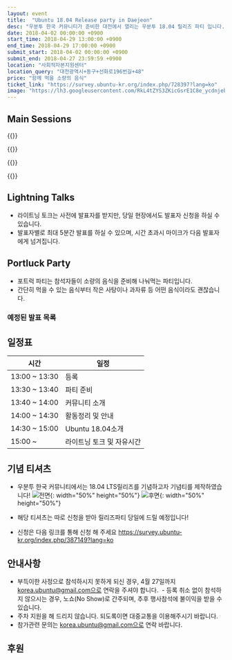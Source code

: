 ```yaml
---
layout: event
title:  "Ubuntu 18.04 Release party in Daejeon"
desc: "우분투 한국 커뮤니티가 준비한 대전에서 열리는 우분투 18.04 릴리즈 파티 입니다."
date: 2018-04-02 00:00:00 +0900
start_time: 2018-04-29 13:00:00 +0900
end_time: 2018-04-29 17:00:00 +0900
submit_start: 2018-04-02 00:00:00 +0900
submit_end: 2018-04-27 23:59:59 +0900
location: "사회적자본지원센터"
location_query: "대전광역시+동구+선화로196번길+48"
price: "함께 먹을 소량의 음식"
ticket_link: "https://survey.ubuntu-kr.org/index.php/728397?lang=ko"
image: "https://lh3.googleusercontent.com/RkL4tZYS3ZKicGsrE1C8e_ycdnjebsGdZaieEdtw31ScEc8Sr9XVqAuHlSjBGAijHUX62Xgs6fb03VMHyiUMJMay3h7m-o5YBjd4kxEfsPDNhXmNMHdkVdMHNniOcspfo6agdpoytxRhYkk5QZIKl_caySP29VqTv6idajcfeGHnmBBa3mBma_8WqakABVKWUuX3kt8rLmFgcsAoRTxtiirEl4VbfSdJ5dyaFuHPF2P7tZ4fM3cXm7RYz4oI58toFXhMHzbVySV_KQESRlGEqj77-hNOMjw7y9ZqZRlNPCwdDQ00jeVuAB-O67CXFIe1uLPgu1E-H0qtw5M8tq4kpgYrgsaenuDDetzTmDufxScetit-hIN3mgb1Z7q13P_iMFQSm4_z_ryChH1-DeAX_CN67OWwEjJ2xz7H5qhpOMrvSGQ0wXckdgEjyZFLbRNrwQ8JALzPudAy-TzLj7Y8stVD5Bkk29kmSuKDmKjbVZ4VL3ZizZGib-mRaKgkjW4pHrC8NLLwIWwON9HTeM6GvHaftRanOR60OyfoBLzCiachA7jmOTAesCycEM5yyRT7WkiuuCYumBm71qTGD_M29Gyxtk9gA9HIpuVNV7Q=w3674-h2278-no"
---
```


## Main Sessions

{{<profile
	heading="커뮤니티 소개" 
	desc="우분투 한국 커뮤니티가 무엇을 하는 커뮤니티인지에 대한 소개입니다" >}}

{{<profile
	heading="활동 정리 및 안내" 
	desc="대전에서 지금까지 진행된 행사들과 앞으로 진행될 행사들에 대한 소개입니다." >}}

{{<profile
	heading="18.04소개" 
	desc="Ubuntu 18.04에서는 무엇이 바뀌었고 무엇이 새로 생겼는지 알아보는 시간 입니다." >}}

{{<profile
	heading="라이트닝 토크" 
	desc="일정 시간동안 본인이 하고싶은 말을 자유롭게 발표하는 시간입니다." >}}

## Lightning Talks
- 라이트닝 토크는 사전에 발표자를 받지만, 당일 현장에서도 발표자 신청을 하실 수 있습니다.
- 발표자별로 최대 5분간 발표를 하실 수 있으며, 시간 초과시 마이크가 다음 발표자에게 넘겨집니다.


## Portluck Party
- 포트럭 파티는 참석자들이 소량의 음식을 준비해 나눠먹는 파티입니다.
- 간단히 먹을 수 있는 음식부터 작은 사탕이나 과자류 등 어떤 음식이라도 괜찮습니다.

### 예정된 발표 목록


## 일정표

시간 | 일정
--- | ---
13:00 ~ 13:30 | 등록
13:30 ~ 13:40 | 파티 준비
13:40 ~ 14:00 | 커뮤니티 소개
14:00 ~ 14:30 | 활동정리 및 안내
14:30 ~ 15:00 | Ubuntu 18.04소개
15:00 ~ | 라이트닝 토크 및 자유시간

## 기념 티셔츠

- 우분투 한국 커뮤니티에서는 18.04 LTS릴리즈를 기념하고자 기념티를 제작하였습니다!
![전면](https://lh3.googleusercontent.com/cpMpCosZKQMBdzs7sqGOglMQgyRHS8OWvNpf0EUHwZ24Qam4FCxu0sGiSPFnH1gizPwWgBw3klDeFzGmRFDkaivWdqMc-_AkwfX2PMWVfdcSaR41YU3bB6IdPOAlPjALY5Wi_t0OBbrm4ZrNN5Enjg3hFP_MRN6cd1MuLbgb_nMCDA7MQwGHHe414_1rkFhs5jjZm-krqnO6Td3iSI8Y1fNU2bJJAvi7eBjZQkpPf4Popi5NM402KoxyzMlaRCxuzk3U_iFhTiE0vBKGfDFYdPV33DiyDiPTdY4cQUfxKPDI8P_HpA-jSfFPot2CzAOELWyV4Oq0Yr2STpybRyhlX6k0ZDx0w9M3jjA03obw-ZRaNM9_ag-ISh8CKBeDbtso1zl_Tlu-ScigmgvCR1z6DmuYvVSgd_eH_B1MO5EEAp-CSDheKVpqcKnOJLrVgHnJ0WnEbMMQcmtwUAMINIoSZY1Z4rkrOusllTPsaqKxzDss6tUj6jvRAlktxV7_5dCq0q6zXMYfvIbmn5_qB0-OtYCJ4BRbVxVeDHfflY2j1verKHkaooakYpv5wfARytc-kf8T237t5wQYcLu5Dfq7yqTnqOszAhmJc3VaXvZwfUVhqXh0uEvXGjKHTfzAcpgRwzV7MY2Oqxjsk_1eJGetOl-87rSwJmuH=w1204-h1278-no){: width="50%" height="50%"}
![후면](https://lh3.googleusercontent.com/0ow69TfaB8TSFThxeF2W5igRep6Sfwbd7-2CXLzuLNpckkGC-dHUIPwhGW5oyoO1mCdz7zyDUIuSdG3xTMMnptsKMQluCOh068R-Yf7WMPRvzfnblMnGVvNa91qYcXybSBpCwyS9OSOFpDofVCffKCW1Vw4B7NIoftujME4m_i6HBi9AnlGJfz_ccnoPHLVY0zEHarIU9puKWsjhDI3FhA7tO1LRzneh7pzJ_8hHMjb6GotMJRvHCphSWrbms72-4hw0HHBI6SR2JtBKio3VUfFiiyRbnxZEX7ojL-ZYxtnLOOoIYgGc_xYgg9V8B9ToVtHYQQhjtGLJNM6g5hEgAIcAICn_GeKSRZ4Rr5Nm_mNMGzef7cge_rtrnDwH-1UvJ4YvwjPjw0y--cDSPYaU9c-l2jaO6SSqU4gn4NdQPVz7CQ-hBt_2tN9D3KCtTuyNM3c4c8XoqVH8SltI1lXKbRuymXW-5podeBv_Whq9GbsqyE3qeRzLXnHwwKh4jaC7yofKzRuLz9OBwZtkJE4yAo-fXs8Ynu3QkY-0sOmGRjLWRHRr6uIKA_1fCguGBFj8ctnhHkIPibcxXSstJkAaL_t8685m2NA0yxQ0uvLy07B7qe1rQMFg0zBFHJ4zz0fa-pKMD90-9bYmLZl17sqqmsymrYyvsFPA=w1200-h1226-no){: width="50%" height="50%"}

- 해당 티셔츠는 따로 신청을 받아 릴리즈파티 당일에 드릴 예정입니다!
- 신청은 다음 링크를 통해 신청 해 주세요
<https://survey.ubuntu-kr.org/index.php/387149?lang=ko> 

## 안내사항
- 부득이한 사정으로 참석하시지 못하게 되신 경우, 4월 27일까지 korea.ubuntu@gmail.com으로 연락을 주셔야 합니다.
  - 등록 취소 없이 참석하지 않으시는 경우, 노쇼(No Show)로 간주되며, 추후 행사참석에 불이익을 받을 수 있습니다.
- 주차 지원을 해 드리지 않습니다. 되도록이면 대중교통을 이용해주시기 바랍니다.
- 참가관련 문의는 korea.ubuntu@gmail.com으로 연락 바랍니다.

## 후원

